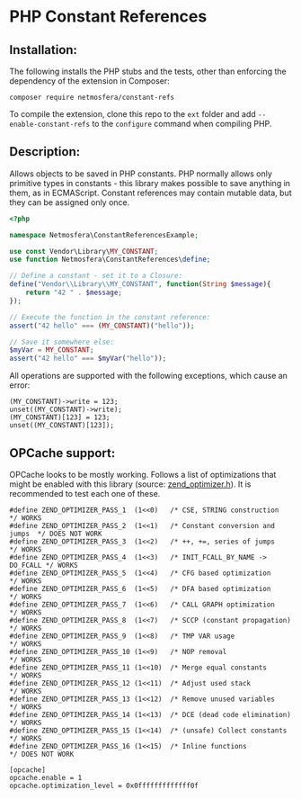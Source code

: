 # PHP Constant References

## Installation:

The following installs the PHP stubs and the tests, other than enforcing the dependency
of the extension in Composer:

```
composer require netmosfera/constant-refs
```

To compile the extension, clone this repo to the `ext` folder and add
`--enable-constant-refs` to the `configure` command when compiling PHP.

## Description:
Allows objects to be saved in PHP constants. PHP normally allows only primitive types
in constants - this library makes possible to save anything in them, as in ECMAScript.
Constant references may contain mutable data, but they can be assigned only once.

```php
<?php

namespace Netmosfera\ConstantReferencesExample;

use const Vendor\Library\MY_CONSTANT;
use function Netmosfera\ConstantReferences\define;

// Define a constant - set it to a Closure:
define("Vendor\\Library\\MY_CONSTANT", function(String $message){
    return "42 " . $message;
});

// Execute the function in the constant reference:
assert("42 hello" === (MY_CONSTANT)("hello"));

// Save it somewhere else:
$myVar = MY_CONSTANT;
assert("42 hello" === $myVar("hello"));
```

All operations are supported with the following exceptions, which cause an error:

```
(MY_CONSTANT)->write = 123;
unset((MY_CONSTANT)->write);
(MY_CONSTANT)[123] = 123;
unset((MY_CONSTANT)[123]);
```

## OPCache support:

OPCache looks to be mostly working. Follows a list of optimizations that might be enabled
with this library (source:
[zend_optimizer.h](https://lxr.room11.org/xref/php-src%40master/ext/opcache/Optimizer/zend_optimizer.h)).
It is recommended to test each one of these.

```
#define ZEND_OPTIMIZER_PASS_1  (1<<0)   /* CSE, STRING construction       */ WORKS
#define ZEND_OPTIMIZER_PASS_2  (1<<1)   /* Constant conversion and jumps  */ DOES NOT WORK
#define ZEND_OPTIMIZER_PASS_3  (1<<2)   /* ++, +=, series of jumps        */ WORKS
#define ZEND_OPTIMIZER_PASS_4  (1<<3)   /* INIT_FCALL_BY_NAME -> DO_FCALL */ WORKS
#define ZEND_OPTIMIZER_PASS_5  (1<<4)   /* CFG based optimization         */ WORKS
#define ZEND_OPTIMIZER_PASS_6  (1<<5)   /* DFA based optimization         */ WORKS
#define ZEND_OPTIMIZER_PASS_7  (1<<6)   /* CALL GRAPH optimization        */ WORKS
#define ZEND_OPTIMIZER_PASS_8  (1<<7)   /* SCCP (constant propagation)    */ WORKS
#define ZEND_OPTIMIZER_PASS_9  (1<<8)   /* TMP VAR usage                  */ WORKS
#define ZEND_OPTIMIZER_PASS_10 (1<<9)   /* NOP removal                    */ WORKS
#define ZEND_OPTIMIZER_PASS_11 (1<<10)  /* Merge equal constants          */ WORKS
#define ZEND_OPTIMIZER_PASS_12 (1<<11)  /* Adjust used stack              */ WORKS
#define ZEND_OPTIMIZER_PASS_13 (1<<12)  /* Remove unused variables        */ WORKS
#define ZEND_OPTIMIZER_PASS_14 (1<<13)  /* DCE (dead code elimination)    */ WORKS
#define ZEND_OPTIMIZER_PASS_15 (1<<14)  /* (unsafe) Collect constants     */ WORKS
#define ZEND_OPTIMIZER_PASS_16 (1<<15)  /* Inline functions               */ DOES NOT WORK
```

```
[opcache]
opcache.enable = 1
opcache.optimization_level = 0x0fffffffffffff0f
```
